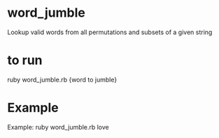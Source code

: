 # word_jumble
Lookup valid words from all permutations and subsets of a given string

# to run
ruby word_jumble.rb {word to jumble}

# Example
Example: ruby word_jumble.rb love

